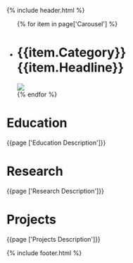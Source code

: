 {% include header.html %}
<div class="som-carousel">
  <ul>
    {% for item in page['Carousel']  %}
        <li class="magnify">
          <a href="{{item.Link}}"></a>
          <h1><span>{{item.Category}}</span>{{item.Headline}}</h1>
          <img src="{{item.Image}}">
        </li>
    {% endfor %}
  </ul>
</div>
<div class="som-panel som-what research">
  <div class="som-wrapper">
    <div class="som-wwd flex">
      <div class="som-left">
        <h1>Education</h1>
        <p class="courier">{{page ['Education Description']}}</p>
      </div>
      <div class="som-right">
        <div class="circle right outline"></div>
      </div>
    </div>
  </div>
</div>
<div class="som-panel som-what education">
  <div class="som-wrapper">
    <div class="som-wwd flex">
      <div class="som-left">
        <div class="circle left yellow"></div>
      </div>
      <div class="som-right">
        <h1>Research</h1>
        <p class="courier">{{page ['Research Description']}}</p>
      </div>
    </div>
  </div>
</div>
<div class="som-panel som-what projects">
  <div class="som-wrapper">
    <div class="som-wwd flex">
      <div class="som-left">
        <h1>Projects</h1>
        <p class="courier">{{page ['Projects Description']}}</p>
      </div>
      <div class="som-right">
        <div class="circle right outline"></div>
      </div>
    </div>
  </div>
</div>
{% include footer.html %}
